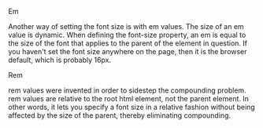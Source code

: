 Em

Another way of setting the font size is with em values. The size of an em value is dynamic. When defining the font-size property, an em is equal to the size of the font that applies to the parent of the element in question. If you haven't set the font size anywhere on the page, then it is the browser default, which is probably 16px.


Rem

rem values were invented in order to sidestep the compounding problem. rem values are relative to the root html element, not the parent element. In other words, it lets you specify a font size in a relative fashion without being affected by the size of the parent, thereby eliminating compounding.

